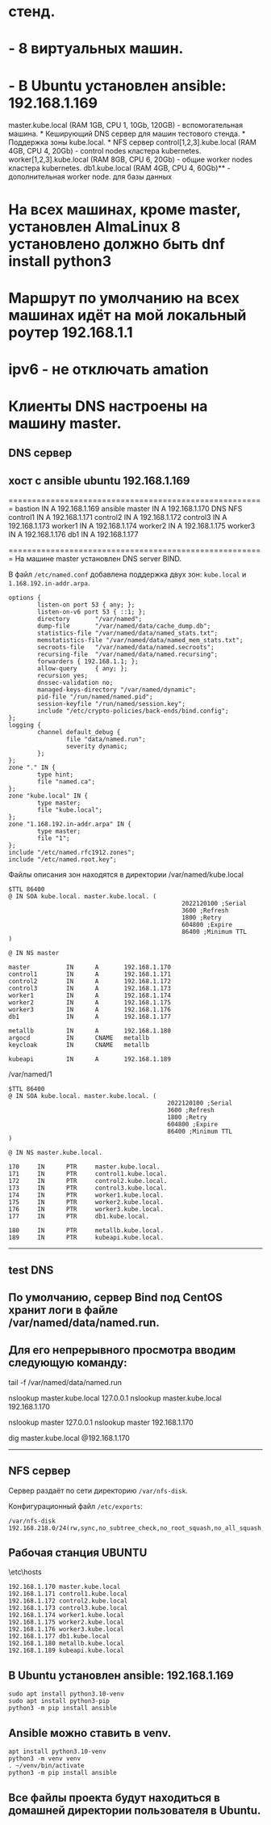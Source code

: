 # стенд.

# - 8 виртуальных машин.
# - В Ubuntu установлен ansible: 192.168.1.169

master.kube.local               (RAM 1GB, CPU 1, 10Gb, 120GB) - вспомогательная машина. 
                                   * Кеширующий DNS сервер для машин тестового стенда.
                                   * Поддержка зоны kube.local.
                                   * NFS сервер
control[1,2,3].kube.local       (RAM 4GB, CPU 4, 20Gb) - control nodes кластера kubernetes.
worker[1,2,3].kube.local        (RAM 8GB, CPU 6, 20Gb) - общие worker nodes кластера kubernetes.
db1.kube.local                  (RAM 4GB, CPU 4, 60Gb)** - дополнительная worker node. для базы данных 

# На всех машинах, кроме master, установлен AlmaLinux 8 установлено должно быть dnf install python3
# Маршрут по умолчанию на всех машинах идёт на мой локальный роутер 192.168.1.1
# ipv6 - не отключать amation
# Клиенты DNS настроены на машину master. 

## DNS сервер
## хост с ansible ubuntu 192.168.1.169

=======================================================
bastion         IN      A       192.168.1.169   ansible
master          IN      A       192.168.1.170   DNS NFS      
control1        IN      A       192.168.1.171
control2        IN      A       192.168.1.172
control3        IN      A       192.168.1.173
worker1         IN      A       192.168.1.174
worker2         IN      A       192.168.1.175
worker3         IN      A       192.168.1.176
db1             IN      A       192.168.1.177

=======================================================
На машине master установлен DNS server BIND.

В файл `/etc/named.conf` добавлена поддержка двух зон: `kube.local` и `1.168.192.in-addr.arpa`.

```
options {
        listen-on port 53 { any; };
        listen-on-v6 port 53 { ::1; };
        directory       "/var/named";
        dump-file       "/var/named/data/cache_dump.db";
        statistics-file "/var/named/data/named_stats.txt";
        memstatistics-file "/var/named/data/named_mem_stats.txt";
        secroots-file   "/var/named/data/named.secroots";
        recursing-file  "/var/named/data/named.recursing";
        forwarders { 192.168.1.1; };
        allow-query     { any; };
        recursion yes;
        dnssec-validation no;
        managed-keys-directory "/var/named/dynamic";
        pid-file "/run/named/named.pid";
        session-keyfile "/run/named/session.key";
        include "/etc/crypto-policies/back-ends/bind.config";
};
logging {
        channel default_debug {
                file "data/named.run";
                severity dynamic;
        };
};
zone "." IN {
        type hint;
        file "named.ca";
};
zone "kube.local" IN {
        type master;
        file "kube.local";
};
zone "1.168.192.in-addr.arpa" IN {
        type master;
        file "1";
};
include "/etc/named.rfc1912.zones";
include "/etc/named.root.key";
```

Файлы описания зон находятся в директории /var/named/kube.local


```
$TTL 86400
@ IN SOA kube.local. master.kube.local. (
                                                2022120100 ;Serial
                                                3600 ;Refresh
                                                1800 ;Retry
                                                604800 ;Expire
                                                86400 ;Minimum TTL
)

@ IN NS master

master          IN      A       192.168.1.170
control1        IN      A       192.168.1.171
control2        IN      A       192.168.1.172
control3        IN      A       192.168.1.173
worker1         IN      A       192.168.1.174
worker2         IN      A       192.168.1.175
worker3         IN      A       192.168.1.176
db1             IN      A       192.168.1.177

metallb         IN      A       192.168.1.180
argocd          IN      CNAME   metallb
keycloak        IN      CNAME   metallb

kubeapi         IN      A       192.168.1.189
```

/var/named/1

```
$TTL 86400
@ IN SOA kube.local. master.kube.local. (
                                            2022120100 ;Serial
                                            3600 ;Refresh
                                            1800 ;Retry
                                            604800 ;Expire
                                            86400 ;Minimum TTL
)

@ IN NS master.kube.local.

170     IN      PTR     master.kube.local.
171     IN      PTR     control1.kube.local.
172     IN      PTR     control2.kube.local.
173     IN      PTR     control3.kube.local.
174     IN      PTR     worker1.kube.local.
175     IN      PTR     worker2.kube.local.
176     IN      PTR     worker3.kube.local.
177     IN      PTR     db1.kube.local.

180     IN      PTR     metallb.kube.local.
189     IN      PTR     kubeapi.kube.local.
```
---------------------------
## test DNS 
## По умолчанию, сервер Bind под CentOS хранит логи в файле /var/named/data/named.run.
## Для его непрерывного просмотра вводим следующую команду:

tail -f /var/named/data/named.run

nslookup master.kube.local 127.0.0.1
nslookup master.kube.local 192.168.1.170

nslookup master 127.0.0.1
nslookup master 192.168.1.170

dig master.kube.local @192.168.1.170

---------------------------
## NFS сервер

Сервер раздаёт по сети директорию `/var/nfs-disk`.

Конфигурационный файл `/etc/exports`:

```
/var/nfs-disk 192.168.218.0/24(rw,sync,no_subtree_check,no_root_squash,no_all_squash,insecure)
```

## Рабочая станция UBUNTU

\etc\hosts

```
192.168.1.170 master.kube.local
192.168.1.171 control1.kube.local
192.168.1.172 control2.kube.local
192.168.1.173 control3.kube.local
192.168.1.174 worker1.kube.local
192.168.1.175 worker2.kube.local
192.168.1.176 worker3.kube.local
192.168.1.177 db1.kube.local
192.168.1.180 metallb.kube.local
192.168.1.189 kubeapi.kube.local
```

## В Ubuntu установлен ansible: 192.168.1.169

```
sudo apt install python3.10-venv
sudo apt install python3-pip
python3 -m pip install ansible
```

## Ansible можно ставить в venv.

```
apt install python3.10-venv
python3 -m venv venv
. ~/venv/bin/activate
python3 -m pip install ansible
```

## Все файлы проекта будут находиться в домашней директории пользователя в Ubuntu.